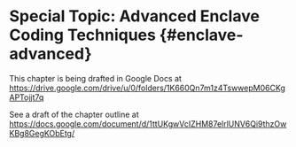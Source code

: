Special Topic: Advanced Enclave Coding Techniques {#enclave-advanced}
==========================

This chapter is being drafted in Google Docs at
https://drive.google.com/drive/u/0/folders/1K660Qn7m1z4TswwepM06CKgAPTojjt7q

See a draft of the chapter outline at
https://docs.google.com/document/d/1ttUKgwVcIZHM87elrlUNV6Qi9thzOwKBg8GegKObEtg/
